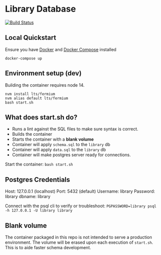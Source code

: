 # Library Database

[![Build Status](https://travis-ci.com/CS4347-Team-Orange/library-db.svg?token=MyN3vGLjp8SzdckebFqZ&branch=master)](https://travis-ci.com/CS4347-Team-Orange/library-db)

## Local Quickstart

Ensure you have [Docker](https://docs.docker.com/get-docker/) and [Docker Compose](https://docs.docker.com/compose/install/) installed

```
docker-compose up
```

## Environment setup (dev)

Building the container requires node 14.  

```
nvm install lts/fermium
nvm alias default lts/fermium
bash start.sh
```

## What does start.sh do?

* Runs a lint against the SQL files to make sure syntax is correct.
* Builds the container
* Starts the container with a **blank volume**
* Container will apply `schema.sql` to the `library` db
* Container will apply `data.sql` to the `library` db
* Container will make postgres server ready for connections.

Start the container: `bash start.sh`

## Postgres Credentials

Host: 127.0.0.1 (localhost)
Port: 5432 (default)
Username: library
Password: library
dbname: library

Connect with the psql cli to verify or troubleshoot: `PGPASSWORD=library psql -h 127.0.0.1 -U library library`

## Blank volume

The container packaged in this repo is not intended to serve a production environment.  The volume will be erased upon each execution of `start.sh`.  This is to aide faster schema development.

